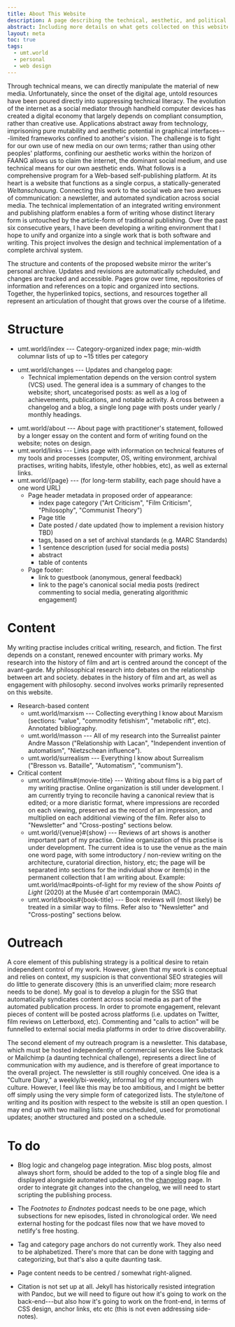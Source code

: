 ```yaml
---
title: About This Website
description: A page describing the technical, aesthetic, and political dimensions of umt.world. 
abstract: Including more details on what gets collected on this website, and what are the methods used for that collection; what are the design principles, inspirations, ambitions.
layout: meta
toc: true
tags:
  - umt.world
  - personal
  - web design
---
```


Through technical means, we can directly manipulate the material of new media. Unfortunately, since the onset of the digital age, untold resources have been poured directly into suppressing technical literacy. The evolution of the internet as a social mediator through handheld computer devices has created a digital economy that largely depends on compliant consumption, rather than creative use. Applications abstract away from technology, imprisoning pure mutability and aesthetic potential in graphical interfaces---limited frameworks confined to another's vision. The challenge is to fight for our own use of new media on our own terms; rather than using other peoples' platforms, confining our aesthetic works within the horizon of FAANG allows us to claim the internet, the dominant social medium, and use technical means for our own aesthetic ends. What follows is a comprehensive program for a Web-based self-publishing platform. At its heart is a website that functions as a single corpus, a statically-generated *Weltanschauung*. Connecting this work to the social web are two avenues of communication: a newsletter, and automated syndication across social media. The technical implementation of an integrated writing environment and publishing platform enables a form of writing whose distinct literary form is untouched by the article-form of traditional publishing. Over the past six consecutive years, I have been developing a writing environment that I hope to unify and organize into a single work that is both software and writing. This project involves the design and technical implementation of a complete archival system. 

The structure and contents of the proposed website mirror the writer's personal archive. Updates and revisions are automatically scheduled, and changes are tracked and accessible. Pages grow over time, repositories of information and references on a topic and organized into sections. Together, the hyperlinked topics, sections, and resources together all represent an articulation of thought that grows over the course of a lifetime.

# Structure

* umt.world/index --- Category-organized index page; min-width columnar lists of up to ~15 titles per category
- umt.world/changes --- Updates and changelog page:
	* Technical implementation depends on the version control system (VCS) used. The general idea is a summary of changes to the website; short, uncategorised posts: as well as a log of achievements, publications, and notable activity. A cross between a changelog and a blog, a single long page with posts under yearly / monthly headings.
* umt.world/about --- About page with practitioner's statement, followed by a longer essay on the content and form of writing found on the website; notes on design.
* umt.world/links --- Links page with information on technical features of my tools and processes (computer, OS, writing environment, archival practises, writing habits, lifestyle, other hobbies, etc), as well as external links.
* umt.world/{page} --- (for long-term stability, each page should have a one word URL)
	* Page header metadata in proposed order of appearance:
		* index page category ("Art Criticism", "Film Criticism", "Philosophy", "Communist Theory")
		* Page title
		* Date posted / date updated (how to implement a revision history TBD)
		* tags, based on a set of archival standards (e.g. MARC Standards)
		* 1 sentence description (used for social media posts)
		* abstract
		* table of contents
	* Page footer:
		* link to guestbook (anonymous, general feedback)
		* link to the page's canonical social media posts (redirect commenting to social media, generating algorithmic engagement)

# Content

My writing practise includes critical writing, research, and fiction. The first depends on a constant, renewed encounter with primary works. My research into the history of film and art is centred around the concept of the avant-garde. My philosophical research into debates on the relationship between art and society. debates in the history of film and art, as well as engagement with philosophy. second involves works primarily represented on this website.

* Research-based content
	* umt.world/marxism --- Collecting everything I know about Marxism (sections: "value", "commodity fetishism", "metabolic rift", etc). Annotated bibliography.
	* umt.world/masson --- All of my research into the Surrealist painter Andre Masson ("Relationship with Lacan", "Independent invention of automatism", "Nietzschean influence").
	* umt.world/surrealism --- Everything I know about Surrealism ("Bresson vs. Bataille", "Automatism", "communism").
* Critical content
	* umt.world/films#{movie-title} --- Writing about films is a big part of my writing practise. Online organization is still under development. I am currently trying to reconcile having a canonical review that is edited; or a more diaristic format, where impressions are recorded on each viewing, preserved as the record of an impression, and multiplied on each additional viewing of the film. Refer also to "Newsletter" and "Cross-posting" sections below.
	* umt.world/{venue}#{show} --- Reviews of art shows is another important part of my practise. Online organization of this practise is under development. The current idea is to use the venue as the main one word page, with some introductory / non-review writing on the architecture, curatorial direction, history, etc; the page will be separated into sections for the individual show or item(s) in the permanent collection that I am writing about. Example: umt.world/mac#points-of-light for my review of the show *Points of Light* (2020) at the Musée d'art contemporain (MAC).
	* umt.world/books#{book-title} --- Book reviews will (most likely) be treated in a similar way to films. Refer also to "Newsletter" and "Cross-posting" sections below.

# Outreach

A core element of this publishing strategy is a political desire to retain independent control of my work. However, given that my work is conceptual and relies on context, my suspicion is that conventional SEO strategies will do little to generate discovery (this is an unverified claim; more research needs to be done). My goal is to develop a plugin for the SSG that automatically syndicates content across social media as part of the automated publication process. In order to promote engagement, relevant pieces of content will be posted across platforms (i.e. updates on Twitter, film reviews on Letterboxd, etc). Commenting and "calls to action" will be funnelled to external social media platforms in order to drive discoverability.

The second element of my outreach program is a newsletter. This database, which must be hosted independently of commercial services like Substack or Mailchimp (a daunting technical challenge), represents a direct line of communication with my audience, and is therefore of great importance to the overall project. The newsletter is still roughly conceived. One idea is a "Culture Diary," a weekly/bi-weekly, informal log of my encounters with culture. However, I feel like this may be too ambitious, and I might be better off simply using the very simple form of categorized lists. The style/tone of writing and its position with respect to the website is still an open question. I may end up with two mailing lists: one unscheduled, used for promotional updates; another structured and posted on a schedule.

# To do

* Blog logic and changelog page integration. Misc blog posts, almost always short form, should be added to the top of a single blog file and displayed alongside automated updates, on the [changelog](/changelog) page. In order to integrate git changes into the changelog, we will need to start scripting the publishing process.

* The *Footnotes to Endnotes* podcast needs to be one page, which subsections for new episodes, listed in chronological order. We need external hosting for the podcast files now that we have moved to netlify's free hosting.

* Tag and category page anchors do not currently work. They also need to be alphabetized. There's more that can be done with tagging and categorizing, but that's also a quite daunting task.

* Page content needs to be centred / somewhat right-aligned.

* Citation is not set up at all. Jekyll has historically resisted integration with Pandoc, but we will need to figure out how it's going to work on the back-end---but also how it's going to work on the front-end, in terms of CSS design, anchor links, etc etc (this is not even addressing side-notes).
